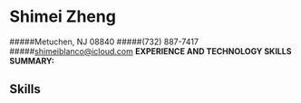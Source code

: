 # Shimei Zheng
#####Metuchen, NJ 08840
#####(732) 887-7417
#####shimeiblanco@icloud.com
**EXPERIENCE AND TECHNOLOGY SKILLS SUMMARY:**
## Skills
